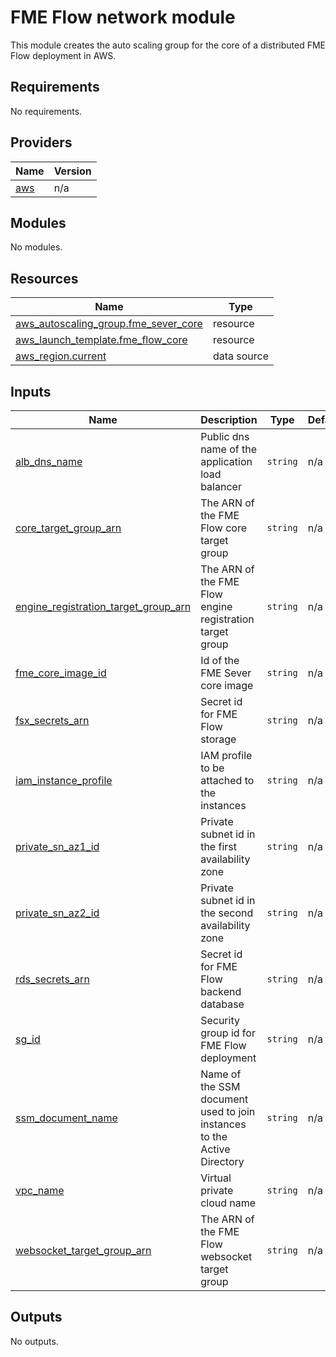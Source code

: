 # FME Flow network module
This module creates the auto scaling group for the core of a distributed FME Flow deployment in AWS.
<!-- BEGIN_TF_DOCS -->
## Requirements

No requirements.

## Providers

| Name | Version |
|------|---------|
| <a name="provider_aws"></a> [aws](#provider\_aws) | n/a |

## Modules

No modules.

## Resources

| Name | Type |
|------|------|
| [aws_autoscaling_group.fme_sever_core](https://registry.terraform.io/providers/hashicorp/aws/latest/docs/resources/autoscaling_group) | resource |
| [aws_launch_template.fme_flow_core](https://registry.terraform.io/providers/hashicorp/aws/latest/docs/resources/launch_template) | resource |
| [aws_region.current](https://registry.terraform.io/providers/hashicorp/aws/latest/docs/data-sources/region) | data source |

## Inputs

| Name | Description | Type | Default | Required |
|------|-------------|------|---------|:--------:|
| <a name="input_alb_dns_name"></a> [alb\_dns\_name](#input\_alb\_dns\_name) | Public dns name of the application load balancer | `string` | n/a | yes |
| <a name="input_core_target_group_arn"></a> [core\_target\_group\_arn](#input\_core\_target\_group\_arn) | The ARN of the FME Flow core target group | `string` | n/a | yes |
| <a name="input_engine_registration_target_group_arn"></a> [engine\_registration\_target\_group\_arn](#input\_engine\_registration\_target\_group\_arn) | The ARN of the FME Flow engine registration target group | `string` | n/a | yes |
| <a name="input_fme_core_image_id"></a> [fme\_core\_image\_id](#input\_fme\_core\_image\_id) | Id of the FME Sever core image | `string` | n/a | yes |
| <a name="input_fsx_secrets_arn"></a> [fsx\_secrets\_arn](#input\_fsx\_secrets\_arn) | Secret id for FME Flow storage | `string` | n/a | yes |
| <a name="input_iam_instance_profile"></a> [iam\_instance\_profile](#input\_iam\_instance\_profile) | IAM profile to be attached to the instances | `string` | n/a | yes |
| <a name="input_private_sn_az1_id"></a> [private\_sn\_az1\_id](#input\_private\_sn\_az1\_id) | Private subnet id in the first availability zone | `string` | n/a | yes |
| <a name="input_private_sn_az2_id"></a> [private\_sn\_az2\_id](#input\_private\_sn\_az2\_id) | Private subnet id in the second availability zone | `string` | n/a | yes |
| <a name="input_rds_secrets_arn"></a> [rds\_secrets\_arn](#input\_rds\_secrets\_arn) | Secret id for FME Flow backend database | `string` | n/a | yes |
| <a name="input_sg_id"></a> [sg\_id](#input\_sg\_id) | Security group id for FME Flow deployment | `string` | n/a | yes |
| <a name="input_ssm_document_name"></a> [ssm\_document\_name](#input\_ssm\_document\_name) | Name of the SSM document used to join instances to the Active Directory | `string` | n/a | yes |
| <a name="input_vpc_name"></a> [vpc\_name](#input\_vpc\_name) | Virtual private cloud name | `string` | n/a | yes |
| <a name="input_websocket_target_group_arn"></a> [websocket\_target\_group\_arn](#input\_websocket\_target\_group\_arn) | The ARN of the FME Flow websocket target group | `string` | n/a | yes |

## Outputs

No outputs.
<!-- END_TF_DOCS --> 